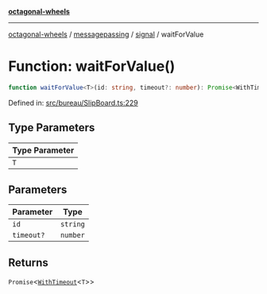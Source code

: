 [**octagonal-wheels**](../../../../../../README.md)

***

[octagonal-wheels](../../../../../../globals.md) / [messagepassing](../../../README.md) / [signal](../README.md) / waitForValue

# Function: waitForValue()

```ts
function waitForValue<T>(id: string, timeout?: number): Promise<WithTimeout<T>>;
```

Defined in: [src/bureau/SlipBoard.ts:229](https://github.com/vrtmrz/octagonal-wheels/blob/main/src/bureau/SlipBoard.ts#L229)

## Type Parameters

| Type Parameter |
| ------ |
| `T` |

## Parameters

| Parameter | Type |
| ------ | ------ |
| `id` | `string` |
| `timeout?` | `number` |

## Returns

`Promise`\<[`WithTimeout`](../type-aliases/WithTimeout.md)\<`T`\>\>
